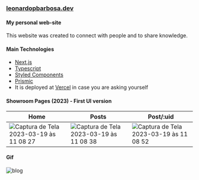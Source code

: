 ### [leonardopbarbosa.dev](https://leonardopbarbosa.dev/)


#### My personal web-site


This website was created to connect with people and to share knowledge.


#### Main Technologies

- [Next.js](https://nextjs.org/)
- [Typescript](https://www.typescriptlang.org/)
- [Styled Components](https://styled-components.com/)
- [Prismic](https://prismic.io/)
- It is deployed at [Vercel](https://vercel.com/) in case you are asking yourself

#### Showroom Pages (2023) - First UI version

| Home | Posts | Post/:uid |
|------|-------|-----------|
|![Captura de Tela 2023-03-19 às 11 08 27](https://user-images.githubusercontent.com/54908803/226181790-aac6d6cf-9333-4afb-a7a6-bf76ff35cc79.png)| ![Captura de Tela 2023-03-19 às 11 08 38](https://user-images.githubusercontent.com/54908803/226181893-ae04c8ef-84dc-4790-908e-91923792b796.png)|![Captura de Tela 2023-03-19 às 11 08 52](https://user-images.githubusercontent.com/54908803/226181851-dccd3096-6dfd-4772-9e7e-62c2385992ba.png)|



#### Gif

![blog](https://user-images.githubusercontent.com/54908803/226181919-47e6e433-6e34-4be6-a638-6d9f55b9c032.gif)

